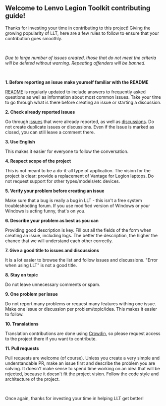 ## Welcome to Lenvo Legion Toolkit contributing guide!

Thanks for investing your time in contributing to this project! Giving the growing popularity of LLT, here are a few rules to follow to ensure that your contribution goes smoothly.

<br/>

_Due to large number of issues created, those that do not meet the criteria will be deleted without warning. Repeating offenders will be banned._

<br/>

**1. Before reporting an issue make yourself familiar with the README**

[README](https://github.com/BartoszCichecki/LenovoLegionToolkit/blob/master/README.md) is regularly updated to include answers to frequently asked questions as well as information about most common issues. Take your time to go through what is there before creating an issue or starting a discussion.

**2. Check already reported issues**

Go through [issues](https://github.com/BartoszCichecki/LenovoLegionToolkit/issues?q=is%3Aissue) that were already reported, as well as [discussions](https://github.com/BartoszCichecki/LenovoLegionToolkit/discussions?discussions_q=). Do not create duplicate issues or discussions. Even if the issue is marked as closed, you can still leave a comment there.

**3. Use English**

This makes it easier for everyone to follow the conversation.

**4. Respect scope of the project**

This is not meant to be a do-it-all type of application. The vision for the project is clear: provide a replacement of Vantage for Legion laptops. Do not request support for other types/models/etc devices.

**5. Verify your problem before creating an issue**

Make sure that a bug is really a bug in LLT - this isn't a free system troubleshooting forum. If you use modified version of Windows or your Windows is acting funny, that's on you.

**6. Describe your problem as best as you can**

Providing good description is key. Fill out all the fields of the form when creating an issue, including logs. The better the description, the higher the chance that we will understand each other correctly.

**7. Give a good title to issues and discussions**

It is a lot easier to browse the list and follow issues and discussions. "Error when using LLT" is not a good title.

**8. Stay on topic**

Do not leave unnecessary comments or spam.

**9. One problem per issue**

Do not report many problems or request many features withing one issue. Make one issue or discussion per problem/topic/idea. This makes it easier to follow.

**10. Translations**

Translation contributions are done using [Crowdin](https://crowdin.com/project/llt), so please request access to the project there if you want to contribute.

**11. Pull requests**

Pull requests are welcome (of course). Unless you create a very simple and understandable PR, make an issue first and describe the problem you are solving. It doesn't make sense to spend time working on an idea that will be rejected, because it doesn't fit the project vision. Follow the code style and architecture of the project.

<br/>

Once again, thanks for investing your time in helping LLT get better!
